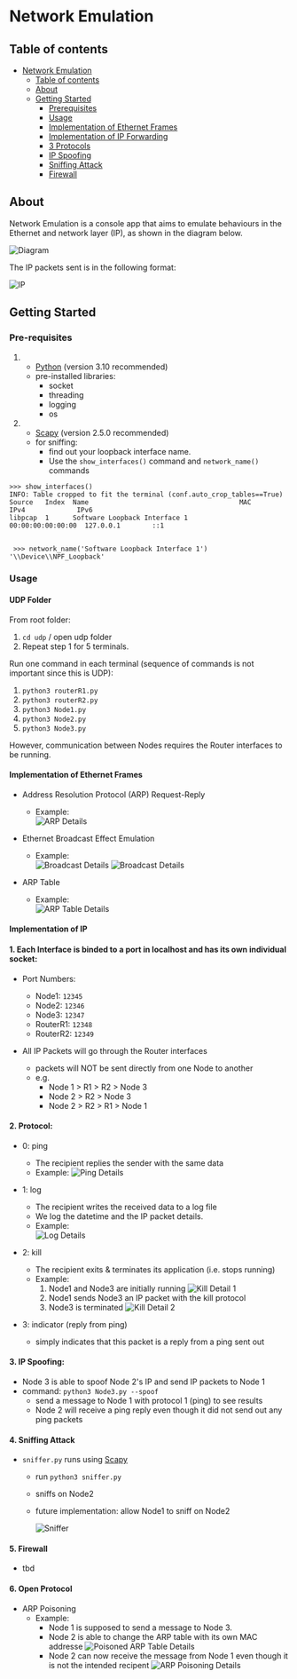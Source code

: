 ﻿# Network Emulation

## Table of contents

- [Network Emulation](#network-emulation)
  - [Table of contents](#table-of-contents)
  - [About](#about)
  - [Getting Started](#getting-started)
    - [Prerequisites](#pre-requisites)
    - [Usage](#usage)
    - [Implementation of Ethernet Frames](#implementation-of-ethernet-frames)
    - [Implementation of IP Forwarding](#implementation-of-ip)
    - [3 Protocols](#2-protocol)
    - [IP Spoofing](#3-ip-spoofing)
    - [Sniffing Attack](#4-sniffing-attack)
    - [Firewall](#5-firewall)

 
## About
Network Emulation is a console app that aims to emulate behaviours in the Ethernet and network layer (IP), as shown in the diagram below.

![Diagram](./images/diagram.jpg)

The IP packets sent is in the following format:

![IP](./images/IP_datagram.jpg)





## Getting Started

### Pre-requisites
1. - [Python](https://www.python.org/downloads/) (version 3.10 recommended)
    - pre-installed libraries:
        - socket
        - threading
        - logging
        - os
2. - [Scapy](https://scapy.readthedocs.io/en/latest/installation.html) (version 2.5.0 recommended)
    - for sniffing:
      - find out your loopback interface name.
      - Use the `show_interfaces()` command and `network_name()` commands
```
>>> show_interfaces()
INFO: Table cropped to fit the terminal (conf.auto_crop_tables==True)
Source   Index  Name                                      MAC                IPv4             IPv6
libpcap  1      Software Loopback Interface 1             00:00:00:00:00:00  127.0.0.1        ::1    


 >>> network_name('Software Loopback Interface 1')
'\\Device\\NPF_Loopback'
```

### Usage

#### UDP Folder
From root folder:
1. `cd udp` / open udp folder
2. Repeat step 1 for 5 terminals.


Run one command in each terminal (sequence of commands is not important since this is UDP):
1. `python3 routerR1.py`
2. `python3 routerR2.py`
3. `python3 Node1.py`
4. `python3 Node2.py`
5. `python3 Node3.py`

However, communication between Nodes requires the Router interfaces to be running.


#### Implementation of Ethernet Frames
- Address Resolution Protocol (ARP) Request-Reply
    - Example:  
        ![ARP Details](./images/arp_reply_request.png)

- Ethernet Broadcast Effect Emulation
    - Example:  
        ![Broadcast Details](./images/broadcast_1.png)
        ![Broadcast Details](./images/broadcast_2.png)

- ARP Table
    - Example:  
        ![ARP Table Details](./images/arp_table.png)

#### Implementation of IP

#### 1. Each Interface is binded to a port in localhost and has its own individual socket:
- Port Numbers:
    - Node1: `12345`
    - Node2: `12346`
    - Node3: `12347`
    - RouterR1: `12348`
    - RouterR2: `12349`

- All IP Packets will go through the Router interfaces
    - packets will NOT be sent directly from one Node to another
    - e.g. 
        - Node 1 > R1 > R2 > Node 3
        - Node 2 > R2 > Node 3
        - Node 2 > R2 > R1 > Node 1


#### 2. Protocol:
- 0: ping
    - The recipient replies the sender with the same data
    - Example:
![Ping Details](./images/ping_eg.png)

- 1: log
    - The recipient writes the received data to a log file
    - We log the datetime and the IP packet details.
    - Example:  
        ![Log Details](./images/log_details.png)

- 2: kill
    - The recipient exits & terminates its application (i.e. stops running)
    - Example:
        1. Node1 and Node3 are initially running
            ![Kill Detail 1](./images/kill_1.png)
        2. Node1 sends Node3 an IP packet with the kill protocol
        3. Node3 is terminated
            ![Kill Detail 2](./images/kill_2.png)

- 3: indicator (reply from ping)
    - simply indicates that this packet is a reply from a ping sent out 

#### 3. IP Spoofing:
- Node 3 is able to spoof Node 2's IP and send IP packets to Node 1
- command: `python3 Node3.py --spoof`
    - send a message to Node 1 with protocol 1 (ping) to see results
    - Node 2 will receive a ping reply even though it did not send out any ping packets


#### 4. Sniffing Attack
- `sniffer.py` runs using [Scapy](https://scapy.readthedocs.io/en/latest/installation.html)
    - run `python3 sniffer.py`
    - sniffs on Node2
    - future implementation: allow Node1 to sniff on Node2

        ![Sniffer](./images/sniffer.png)

#### 5. Firewall
- tbd



#### 6. Open Protocol
- ARP Poisoning
    - Example:
        - Node 1 is supposed to send a message to Node 3.
        - Node 2 is able to change the ARP table with its own MAC addresse
        ![Poisoned ARP Table Details](./images/poisoned_arp_table.png)
        - Node 2 can now receive the message from Node 1 even though it is not the intended recipent
        ![ARP Poisoning Details](./images/arp_poisoning.png) 
    
